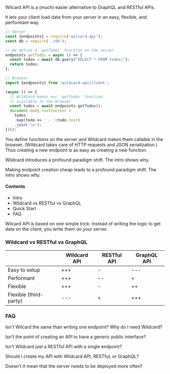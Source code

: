 
Wilcard API is a (much) easier alternative to GraphQL and RESTful APIs.

It lets your client load data from your server in an easy, flexible, and performant way.

~~~js
// Server
const {endpoints} = require('wilcard-api');
const db = require('./db');

// We define a `getTodos` function on the server
endpoints.getTodos = async () => {
  const todos = await db.query("SELECT * FROM todos;");
  return todos;
};

// Browser
import {endpoints} from 'wildcard-api/client';

(async () => {
  // Wildcard makes our `getTodos` function
  // available in the browser
  const todos = await endpoints.getTodos();
  document.body.textContent =
    todos
    .map(todo => ' - '+todo.text)
    .join('\n');
})();
~~~

You define functions on the server and Wildcard makes them callable in the browser.
(Wildcard takes care of HTTP requests and JSON serialization.)
Thus creating a new endpoint is as easy as creating a new function.

Wildcard introduces a profound paradigm shift.
The intro shows why.

Making endpoint creation cheap leads to a profound paradigm shift.
The intro shows why.


#### Contents

 - Intro
 - Wildcard vs RESTful vs GraphQL
 - Quick Start
 - FAQ







Wilcard API is based on one simple trick:
Instead of writing the logic to get data on the client, you write them on your server.







### Wildcard vs RESTful vs GraphQL

|                        | Wildcard API  | RESTful API   | GraphQL API   |
| ---------------------- | ------------- | ------------- | ------------- |
| Easy to setup          | +++ | - | --- |
| Performant             | +++ | -- | + |
| Flexible               | +++ | - | ++ |
| Flexible (third-party) | --- | + | +++ |








### FAQ

Isn't Wilcard the same than writing one endpoint? Why do I need Wildcard?

Isn't the point of creating an API to have a generic public interface?

Isn't Wildcard just a RESTful API with a single endpoint?

Should I create my API with Wildcard API, RESTful, or GraphQL?

Doesn't it mean that the server needs to be deployed more often?


